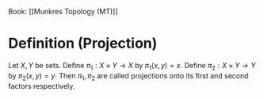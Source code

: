 Book: [[Munkres Topology (MT)]]
# Definition (Projection)
Let $X,Y$ be sets.
Define $\pi_{1}:X\times Y\to X$ by $\pi_{1}(x,y)=x$.
Define $\pi_{2}:X\times Y\to Y$ by $\pi_{2}(x,y)=y$.
Then $\pi_{1},\pi_{2}$ are called projections onto its first and second factors respectively.